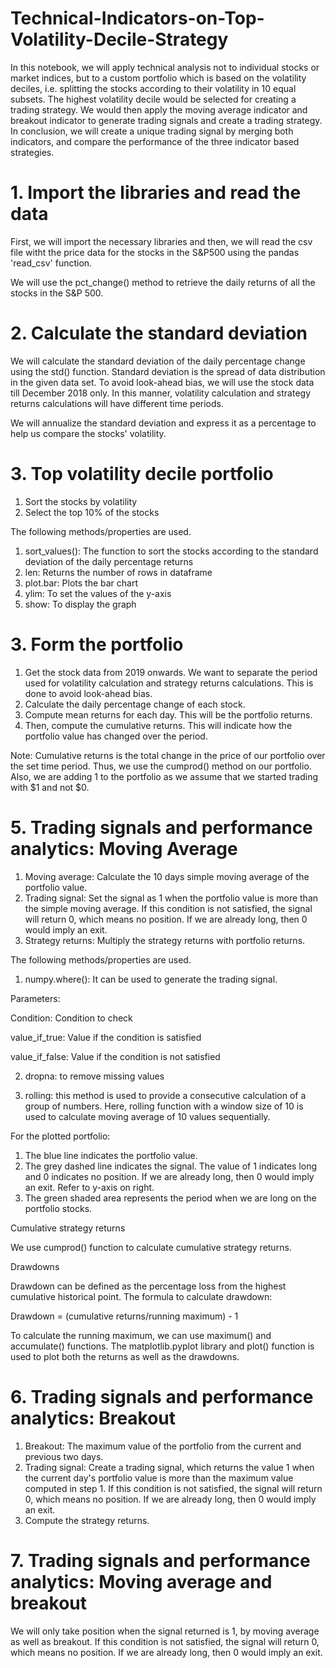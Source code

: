 # Technical-Indicators-on-Top-Volatility-Decile-Strategy
In this notebook, we will apply technical analysis not to individual stocks or market indices, but to a custom portfolio which is based on the volatility deciles, i.e. splitting the stocks according to their volatility in 10 equal subsets. The highest volatility decile would be selected for creating a trading strategy. We would then apply the moving average indicator and breakout indicator to generate trading signals and create a trading strategy. In conclusion, we will create a unique trading signal by merging both indicators, and compare the performance of the three indicator based strategies.

# 1. Import the libraries and read the data
First, we will import the necessary libraries and then, we will read the csv file witht the price data for the stocks in the S&P500 using the pandas 'read_csv' function.

We will use the pct_change() method to retrieve the daily returns of all the stocks in the S&P 500.

# 2. Calculate the standard deviation
We will calculate the standard deviation of the daily percentage change using the std() function. Standard deviation is the spread of data distribution in the given data set. To avoid look-ahead bias, we will use the stock data till December 2018 only. In this manner, volatility calculation and strategy returns calculations will have different time periods.

We will annualize the standard deviation and express it as a percentage to help us compare the stocks' volatility.

# 3. Top volatility decile portfolio
1. Sort the stocks by volatility
2. Select the top 10% of the stocks

The following methods/properties are used.

1. sort_values(): The function to sort the stocks according to the standard deviation of the daily percentage returns
2. len: Returns the number of rows in dataframe
3. plot.bar: Plots the bar chart
4. ylim: To set the values of the y-axis
5. show: To display the graph

# 3. Form the portfolio

1. Get the stock data from 2019 onwards. We want to separate the period used for volatility calculation and strategy returns calculations. This is done to avoid look-ahead bias.
2. Calculate the daily percentage change of each stock.
3. Compute mean returns for each day. This will be the portfolio returns.
4. Then, compute the cumulative returns. This will indicate how the portfolio value has changed over the period.

Note: Cumulative returns is the total change in the price of our portfolio over the set time period. Thus, we use the cumprod() method on our portfolio. Also, we are adding 1 to the portfolio as we assume that we started trading with $1 and not $0.

# 5. Trading signals and performance analytics: Moving Average

1. Moving average: Calculate the 10 days simple moving average of the portfolio value.
2. Trading signal: Set the signal as 1 when the portfolio value is more than the simple moving average. If this condition is not satisfied, the signal will return 0, which means no position. If we are already long, then 0 would imply an exit.
3. Strategy returns: Multiply the strategy returns with portfolio returns.

The following methods/properties are used.

1. numpy.where(): It can be used to generate the trading signal.

Parameters:

Condition: Condition to check

value_if_true: Value if the condition is satisfied

value_if_false: Value if the condition is not satisfied

2. dropna: to remove missing values

3. rolling: this method is used to provide a consecutive calculation of a group of numbers. Here, rolling function with a window size of 10 is used to calculate moving average of 10 values sequentially.

For the plotted portfolio:

1. The blue line indicates the portfolio value.
2. The grey dashed line indicates the signal. The value of 1 indicates long and 0 indicates no position. If we are already long, then 0 would imply an exit. Refer to y-axis on right.
3. The green shaded area represents the period when we are long on the portfolio stocks.

Cumulative strategy returns

We use cumprod() function to calculate cumulative strategy returns.

Drawdowns

Drawdown can be defined as the percentage loss from the highest cumulative historical point. The formula to calculate drawdown:

Drawdown = (cumulative returns/running maximum) - 1

To calculate the running maximum, we can use maximum() and accumulate() functions. The matplotlib.pyplot library and plot() function is used to plot both the returns as well as the drawdowns.

# 6. Trading signals and performance analytics: Breakout
1. Breakout: The maximum value of the portfolio from the current and previous two days.
2. Trading signal: Create a trading signal, which returns the value 1 when the current day's portfolio value is more than the maximum value computed in step 1. If this condition is not satisfied, the signal will return 0, which means no position. If we are already long, then 0 would imply an exit.
3. Compute the strategy returns.

# 7. Trading signals and performance analytics: Moving average and breakout
We will only take position when the signal returned is 1, by moving average as well as breakout. If this condition is not satisfied, the signal will return 0, which means no position. If we are already long, then 0 would imply an exit.
